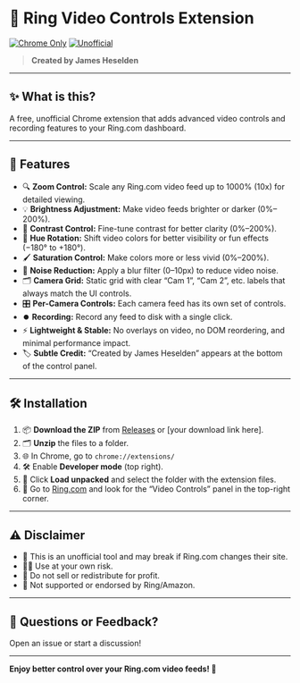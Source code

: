# 🎥 Ring Video Controls Extension

[![Chrome Only](https://img.shields.io/badge/platform-Google%20Chrome-blue)](https://www.google.com/chrome/)
[![Unofficial](https://img.shields.io/badge/status-unofficial-lightgrey)](https://ring.com/)

> **Created by James Heselden**

---

## ✨ What is this?

A free, unofficial Chrome extension that adds advanced video controls and recording features to your Ring.com dashboard.

---

## 🚀 Features

- 🔍 **Zoom Control:** Scale any Ring.com video feed up to 1000% (10x) for detailed viewing.
- 💡 **Brightness Adjustment:** Make video feeds brighter or darker (0%–200%).
- 🎨 **Contrast Control:** Fine-tune contrast for better clarity (0%–200%).
- 🌈 **Hue Rotation:** Shift video colors for better visibility or fun effects (−180° to +180°).
- 🖌️ **Saturation Control:** Make colors more or less vivid (0%–200%).
- 🧹 **Noise Reduction:** Apply a blur filter (0–10px) to reduce video noise.
- 🗂️ **Camera Grid:** Static grid with clear “Cam 1”, “Cam 2”, etc. labels that always match the UI controls.
- 🎛️ **Per-Camera Controls:** Each camera feed has its own set of controls.
- ⏺️ **Recording:** Record any feed to disk with a single click.
- ⚡ **Lightweight & Stable:** No overlays on video, no DOM reordering, and minimal performance impact.
- 🏷️ **Subtle Credit:** “Created by James Heselden” appears at the bottom of the control panel.

---

## 🛠️ Installation

1. 📦 **Download the ZIP** from [Releases](./releases) or [your download link here].
2. 🗂️ **Unzip** the files to a folder.
3. 🌐 In Chrome, go to `chrome://extensions/`
4. 🛠️ Enable **Developer mode** (top right).
5. 📂 Click **Load unpacked** and select the folder with the extension files.
6. 🔔 Go to [Ring.com](https://ring.com) and look for the “Video Controls” panel in the top-right corner.

---

## ⚠️ Disclaimer

- 🚫 This is an unofficial tool and may break if Ring.com changes their site.
- 🧑‍💻 Use at your own risk.
- 💸 Do not sell or redistribute for profit.
- 🏢 Not supported or endorsed by Ring/Amazon.

---

## 💬 Questions or Feedback?

Open an issue or start a discussion!

---

**Enjoy better control over your Ring.com video feeds! 🎉**
